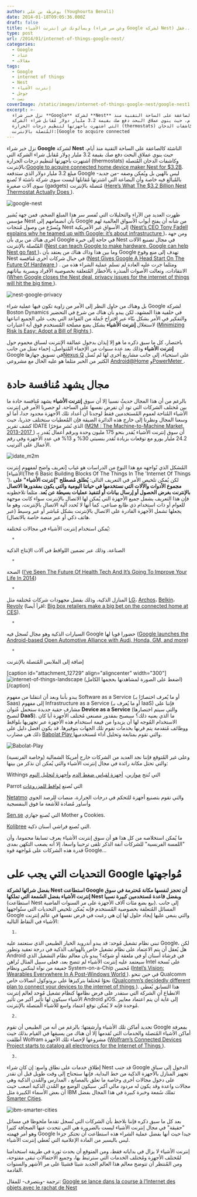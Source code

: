 ```yaml
---
author: يوغرطة بن علي (Youghourta Benali)
date: 2014-01-18T09:05:36.000Z
draft: false
title: ويسألونك عن إنترنت الأشياء (وعن سر شراء Google لشركة Nest) فقل...
type: post
url: /2014/01/internet-of-things-google-nest/
categories:
  - Google
  - عتاد
  - مقالات
tags:
  - Google
  - internet of things
  - Nest
  - إنترنت الأشياء
  - جوجل
  - نست
coverImage: /static/images/internet-of-things-google-nest/google-nest1.jpg
excerpt: >-
  نزل خبر شراء **Google** لشركة **Nest** الناشئة كالصاعقة على الساحة التقنية منذ
  أيام، حيث ينوي عملاق البحث دفع صك بقيمة 3.2 مليار دولار مُقابل شراء الشركة
  التي اشتهرت بأجهزتها لتنظيم درجات الحرارة (thermostats) وكاشفات الدخان
  المُتصلة بالإنترنت:[Google to acquire connected
---
```

نزل خبر شراء **Google** لشركة **Nest** الناشئة كالصاعقة على الساحة التقنية منذ أيام، حيث ينوي عملاق البحث دفع صك بقيمة 3.2 مليار دولار مُقابل شراء الشركة التي اشتهرت بأجهزتها لتنظيم درجات الحرارة (thermostats) وكاشفات الدخان المُتصلة بالإنترنت:[Google to acquire connected home device maker Nest for $3.2B](http://gigaom.com/2014/01/13/breaking-google-acquires-digital-device-maker-nest-for-3-2b/). مبلغ 3.2 مليار دولار الذي ستدفعه Google ليس بالهين بل ويُمكن وصفه -من جديد- بالمُبالغ فيه خاصة وأن البضاعة التي اشترتها مُقابلها ليست سوى شركة ناشئة لا تُصنع سوى آلات صغيرة (gadgets) مُتصلة بالإنترنت ([Here’s What The $3.2 Billion Nest Thermostat Actually Does ](http://www.businessinsider.com/heres-what-the-32-billion-nest-thermostat-does-2014-1)).

![google-nest](/static/images/internet-of-things-google-nest/google-nest1.jpg)

ظهرت العديد من الآراء والتحليلات التي تُفسر سر هذا المبلغ الضخم، فمن جهة يُشير مؤسس Nest بأن انضمامهم إلى Google من شأنه أن يفتح أبواب الأسواق العالمية لهم ويُسرّع من وصول مُنتجات Nest إلى الأسواق غير الأمريكية ([Nest’s CEO Tony Fadell explains why he teamed up with Google: it’s about infrastructure ](http://gigaom.com/2014/01/13/nests-ceo-tony-fadell-explains-why-he-teamed-up-with-google-its-about-infrastructure/))، ومن جهة أخرى هناك من يرى بأن Google في حاجة إلى خبرة Nest في مجال تصنيع الآلات المُتّصلة بالإنترنت ([Nest can teach Google to make hardware, Google can help Nest go fast ](http://pando.com/2014/01/14/gruber-nest-can-teach-google-to-make-hardware-google-can-help-nest-go-fast/))، وما بين هذا وذاك هناك من يعتقد بأن Google تهدف إلى منع وقوع Nest في حبال شركات أخرى مُنافسة ([Nest Gives Google A Head Start On The Future Of Hardware ](http://techcrunch.com/2014/01/13/nest-gives-google-top-shelf-design-expertise-for-the-next-frontier-of-hardware/)) . ومثلما جرت عليه العادة لم تسلم عملية الشراء هذه من الانتقادات، وتعالت الأصوات الُمنذرة بالأخطار المُتعلقة بخصوصية الأفراد وبسرية بياناتهم ([When Google closes the Nest deal, privacy issues for the internet of things will hit the big time ](http://gigaom.com/2014/01/13/when-google-closes-the-nest-deal-privacy-issues-for-the-internet-of-things-will-hit-the-big-time/)).

![nest-google-privacy](/static/images/internet-of-things-google-nest/nest-google-privacy.jpg)

بل وهناك من حاول النظر إلى الأمر من زاوية تكون فيها عملية شراء Google لشركة Boston Dynamics في خلفية هذا المشهد، لكن يبدو بأن هناك من شرع في التحضير والتفكير في الأمر بشكل بنّاء عبر اقتراح جُملة من القواعد التي يجب على الجميع اتباعها لاستغلال **إنترنت الأشياء** بشكل يضع مصلحة المُستخدم فوق أية اعتبارات ([Minimizing Risk Is Easy: Adopt a Bill of Rights ](http://www.nytimes.com/roomfordebate/2013/09/08/privacy-and-the-internet-of-things/a-bill-of-rights-for-the-internet-of-things)).

باختصار، كل ما سبق ذكره ما هو إلا إيذان بدخول عمالقة الإنترنت لسباق محموم حول **إنترنت الأشياء** وذلك بعد عدة سنوات من الإحماء المُتواصل، إحماء تمثل من جانب Google في تسويق جهازها[Nexus Q](https://play.google.com/store/devices/details/Nexus_Q) على استحياء، إلى جانب مشاريع أخرى لها لم تُسل الكثير من الحبر مثلما هو عليه الحال مع مشروعي <Android@Home> و[PowerMeter ](https://www.google.com/powermeter/about/).

# مجال يشهد مُنافسة حادة

بالرغم من أن هذا المجال حديثٌ نسبيا إلا أن سوق **إنترنت الأشياء** يشهد مُنافسة حادة ما بين مُختلف الشركات التي تود أن تفرض نفسها على الساحة. لو حصرنا الأمر في إنترنت الأشياء المُتاحة لعموم المُستخدمين فقط لوجدنا أن أعداد تلك الأجهزة محدود جدا، أما لو وسعنا المجال ونظرنا إلى خارج هذه الدائرة الضيقة فإن المُعطيات ستختلف جذريا، حيث كشف تقرير IDATE الذي نُشر مؤخرًا ([M2M : The Machine-to-Machine Market, 2013-2017 ](http://www.idate.org/en/Research-store/M2M\_876.html)) أن سوق إنترنت الأشياء يُقدر بنحو 175 مليون وحدة وبرقم أعمال يُقدر بـ 24.2 مليار يورو مع توقعات بزيادة تُقدر بنسبتي 30% و 13% في عدد الأجهزة وفي رقم الأعمال على الترتيب.

![idate_m2m](/static/images/internet-of-things-google-nest/idate_m2m.jpg)

المُشكل الذي نُواجهه مع هذا النوع من الدراسات هو غياب \[تعريف واضح لمفهوم إنترنت الأشياء]\(The 6 Basic Building Blocks Of The Things In The 'Internet Of Things ')، لكن يُمكن تلخيص الأمر في التعريف التالي: **يُطلق مُصطلح "إنترنت الأشياء" على مجموع الأدوات والآلات التي نستخدمها في حياتنا اليومية والتي يكون بمقدورها الاتصال بالإنترنت بغرض الحصول أو إرسال بيانات أو لتنفيذ عمليات بسيطة عن بُعد**. مثلما تلاحظونه فإن هذا التعريف يشمل جميع الأجهزة التي يُمكن لها الاتصال بالإنترنت سواء كانت موجهة للعوام أو ذات استخدام ذي طابع صناعي، كما أنها لا تُحدد آلية الاتصال بالإنترنت، وهو ما يجعلها تشمل الأجهزة القادرة على الاتصال بالإنترنت بشكل مُباشر أو عبر وسيط (عبر هاتف ذكي أو عبر منصة خاصة بالاتصال).

يُمكن استخدام إنترنت الأشياء في مجالات مُختلفة:

~~~
  * 
~~~

الصناعة، وذلك عبر تضمين اللواقط في آلات الإنتاج الذكية

~~~
  * 
~~~

الصحة ([I’ve Seen The Future Of Health Tech And It’s Going To Improve Your Life In 2014](http://techcrunch.com/2014/01/11/ive-seen-the-future-of-health-tech-and-its-going-to-improve-your-life-in-2014/))

~~~
  * 
~~~

المنازل الذكية، وذلك بفضل مجهودات شركات مُختلفة مثل [LG](http://www.theverge.com/2014/1/7/5285316/lg-homechat-instant-message-control-smart-appliances-through-line)، [Archos](http://www.rudebaguette.com/2014/01/02/connected-devices-archos-plans-home-domination/)، [Belkin](http://gigaom.com/2013/07/22/belkin-flips-the-switch-on-an-official-android-app-for-wemo-home-automation-products/)، [Revolv](http://techcrunch.com/2014/01/08/revolv-the-missing-link-for-home-automation-comes-to-home-depot-stores/) (اقرأ أيضا: [Big box retailers make a big bet on the connected home at CES](http://gigaom.com/2014/01/07/lowes-and-staples-connected-home-efforts-get-big-expansion-at-ces/)).

~~~
  * 
~~~

السيارات الذكية وهو مجال تُسجل فيه Google حضورا قويا لها ([Google launches the Android-based Open Automotive Alliance with Audi, Honda, GM, and more](http://www.theverge.com/2014/1/6/5279116/google-open-automotive-alliance-android-car-announcement))

~~~
  * 
~~~

إضافة إلى الملابس المُتصلة بالإنترنت

\[caption id="attachment\_12729" align="aligncenter" width="300"]![internet-of-things-landscape](/static/images/internet-of-things-google-nest/internet-of-things-landscape-300x225.png) (اضغط على الصورة لمشاهدتها بحجمها الكامل)\[/caption]

يبدو بأننا وبعد أن انتقلنا من مفهوم Software as a Service (أو ما يُعرف اختصارًا بـ Saas) إلى مفهوم Infrastructure as a Service (أو ما يُعرف بـ IaaS) فإننا على مشارف حقبة جديدة ستحمل عُنوان **Device as a Service** (والتي سيتم اختصارها لتصبح **DaaS**). ما الذي يعنيه ذلك؟ سيصبح بمقدور مصنعي مُختلف الأجهزة أيا كان الاستخدام المُوجه لها أن يزيدوا من قيمة استخدام هذه الأجهزة عبر تجهزيها بلواقط ووظائف مُتقدمة يتم قرنها بخدمات تقوم تلك الجهات بتوفيرها. قد يكون أفضل دليل على ذلك هي مضارب [Babolat Play ](http://www.babolatplay.com/)والتي تقوم بمتابعة وتحليل أداء مُستخدميها.

![Babolat-Play](/static/images/internet-of-things-google-nest/Babolat-Play.jpg)

وعلى غير المُتوقع فإننا نجد العديد من الشركات خارج أمريكا الشمالية (وخاصة الفرنسية) والتي تحتل مكانة رائدة في مجال إنترنت الأشياء والتي يُمكن أن نذكر من بينها:

Withings التي تُنتج [موازين](http://www.withings.com/fr/scales)، [أجهزة لقياس ضغط الدم](http://www.withings.com/fr/wirelessbloodpressuremonitor) و[أجهزة لتحليل النوم](http://www.withings.com/fr/aura)

Parrot التي تُصنع [لواقط للمزروعات](http://www.parrot.com/flowerpower/en/)

[Netatmo](http://www.netatmo.com/en-US/product) والتي تقوم بتصنيع أجهزة للتحكم في درجات الحرارة، منصات للرصد الجوي وأساور مُضادة للأشعة ما فوق البنفسجية

[Sen.se](https://sen.se/) التي تُصنع جهازي Mother و Cookies.

[Kolibree](http://www.kolibree.com/) التي تُصنع فراشي أسنان ذكية.

ما يُمكن استخلاصه من كل هذا هو أن سوق إنترنت الأشياء يعرف تسابقا محموما، وأن "اللمسة الفرنسية" للشركات آنفة الذكر تلقى ترحيبا واسعا، إلا أنه يصعب التكهن بمدى قدرة هذه الشركات على مُواجهة قوة Google...

# التحديات التي يجب على Google مُواجهتها

**بفضل شرائها لشركة Nest استطاعت Google أن تحجز لنفسها مكانة مُحترمة في سوق إنترنت الأشياء بفضل السُمعة التي تملكها Nest وبفضل قاعدة مُستخدمين كبيرة نسبيا** (استطاعت Nest بيع بضع مئات آلاف الأجهزة على مر السنوات الماضية). إلى جانب المسائل المُتعلقة بخصوصية المُستخدم فإنه يُمكن تلخيص التحديات التي ستُواجهها Google والتي ينبغي عليها إيجاد حلول لها إن هي رغبت في فرض نفسها في عالم إنترنت الأشياء في النقاط التالية:

~~~
  1. 
~~~

تبني نظام تشغيل مُوحد: قد يبدو أندرويد الخيار الطبيعي الذي ستعتمد عليه Google، لكن هل يُعقل أن يتم الاعتماد على نظام تشغيل خاص بالهواتف الذكية في درجة تعقيد وتطور Android في فرشاة أسنان أو في ملعقة أو شوكة؟ يبدو بأن معالم نظام التشغيل الذي سيعتمد عليه إنترنت الأشياء لم تتضح بعد، فعلى سبيل المثال تُراهن Intel على نُسخة خفيفة من نواة لينكس ونظام System-on-a-Chip مُحسن ([Intel’s Vision: Wearables Everywhere In A Post-Windows World ](http://techcrunch.com/2014/01/07/intels-vision-wearables-everywhere-in-a-post-windows-world/)). في حين تنحو Qualcomm نحوًا مُختلفا بتركيزها على بروتوكول اتصالات خاص ([Qualcomm’s decidedly different plan to connect your devices to the internet of things ](http://gigaom.com/2013/02/24/qualcomms-decidedly-different-plan-to-connect-your-devices-to-the-internet-of-things/)). هذا التسابق يُعطي الانطباع أن الشركة التي ستقدر على فرض نظامها كنظام تشغيل مُوحد لعالم إنترنت الأشياء سيكون لها تأثير أكبر من تأثير Android وiOS. إلى غاية أن يتم اعتماد معايير مُوحدة فإنه لا يُمكن توقع اعتماد واسع للأشياء الُمتصلة بالإنترنت.

~~~
  2. 
~~~

تحديد أماكن تلك الأشياء وأرشفتها: بالرغم من أنه من الطبيعي أن تقوم Google بمعرفة أماكن الأشياء المُتصلة والخدمات التي تُقدمها إلا أن هناك من يسبقها في القيام بذلك حيث أطلقت Wolfram مشروعها لإحصاء تلك الأجهزة ([Wolfram’s Connected Devices Project starts to catalog all electronics for the Internet of Things ](http://www.theverge.com/2014/1/7/5283356/wolfram-connected-devices-project-catalogs-all-devices)).

~~~
  3. 
~~~

إطلاق خدمات على نطاق واسع: إن كان شراء Nest قد جنب Google الدخول إلى سباق تجهيز المنازل بالأجهزة الذكية من خط البداية، فإنها ستحتاج إلى وقت طويل قبل أن تقدر على دخول مجالات أخرى وخاصة ما تعلق بالمصانع ، المدارس والمُدن الذكية وهي مجالات واعدة وقد يكون له مردود مالي أكبر. سيكون الوضع مع المُدن الذكية أصعب حيث أن بعض الأسماء الكبيرة مثل IBM تملك سُمعة وخبرة كبيرة في هذا المجال بفضل [Smarter Cities](http://www.ibm.com/smarterplanet/us/en/smarter_cities/overview/).

![ibm-smarter-cities](/static/images/internet-of-things-google-nest/ibm-smarter-cities.jpg)

بعد كل ما سبق ذكره فإننا نلاحظ بأن الشركات التي تُسجل تقدما ملحوظا في مسائل "حقيقة" في مجال إنترنت الأشياء ليست بالضرورة هي التي تتحدث عنها الصحافة كثيرا وهو أمر فهمته Google جيدا حيث أنها بفضل عملية الشراء هذه استطاعت أن تحتكر جزءا ليس باليسير من المادة الإعلامية التي تُغطي إنترنت الأشياء.

إنترنت الأشياء لا يزال في بداياته فقط، ومن المتوقع أن يحدث ثورة في طريقة استخدامنا لمُختلف الأجهزة ومُختلف الخدمات التي سترتبط بها، وجميع الاحتمالات تبقى مفتوحة، ومن المُنتظر أن تتوضح معالم هذا العالم الجديد شيئا فشيئا على مر الأشهر والسنوات القادمة.

ترجمة -وبتصرف- للمقال: [Google se lance dans la course à l’Internet des objets avec le rachat de Nest](http://www.terminauxalternatifs.fr/2014/01/16/google-se-lance-dans-la-course-linternet-des-objets-avec-le-rachat-de-nest/?utm_source=twitterfeed\&utm_medium=twitter)
